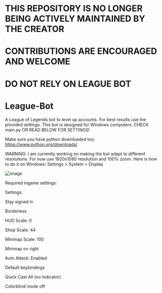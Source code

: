 # THIS REPOSITORY IS NO LONGER BEING ACTIVELY MAINTAINED BY THE CREATOR
# CONTRIBUTIONS ARE ENCOURAGED AND WELCOME
# DO NOT RELY ON LEAGUE BOT

# League-Bot
A League of Legends bot to level up accounts. For best results use the provided settings. This bot is designed for Windows computers.
CHECK main.py OR READ BELOW FOR SETTINGS!

Make sure you have python downloaded too: https://www.python.org/downloads/

WARNING: I am currently working on making the bot adapt to different resolutions. For now use 1920x1080 resolution and 100% zoom. Here is how to do it on Windows:
Settings > System > Display

![image](https://user-images.githubusercontent.com/5957849/112218254-c04ae100-8be0-11eb-888b-b14b950e14f4.png)

Required ingame settings:

Settings:

Stay signed in

Borderless

HUD Scale: 0

Shop Scale: 44

Minimap Scale: 100

Minimap on right

Auto Attack: Enabled

Default keybindings

Quick Cast All (no indicator)

Colorblind mode off





